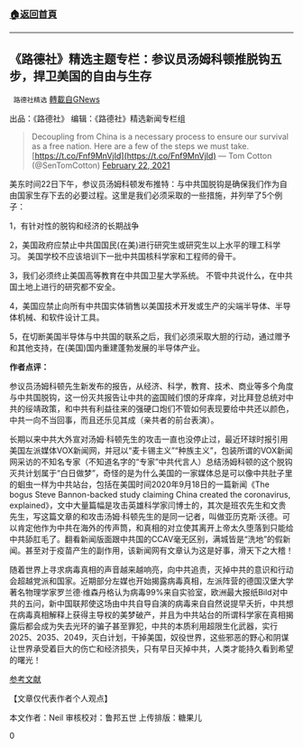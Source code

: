 ###  [:house:返回首頁](https://github.com/ourhimalayas/txt)
---

## 《路德社》精选主题专栏：参议员汤姆科顿推脱钩五步，捍卫美国的自由与生存
` 路德社精选` [轉載自GNews](https://gnews.org/zh-hans/929887/)

出品：《路德社》 编辑：《路德社》精选新闻专栏组



> Decoupling from China is a necessary process to ensure our survival as a free nation. Here are a few of the steps we must take.[https://t.co/Fnf9MnVjId](https://t.co/Fnf9MnVjId)
> — Tom Cotton (@SenTomCotton) [February 22, 2021](https://twitter.com/SenTomCotton/status/1363863213754974212?ref_src=twsrc%5Etfw)



美东时间22日下午，参议员汤姆科顿发布推特：与中共国脱钩是确保我们作为自由国家生存下去的必要过程。这里是我们必须采取的一些措施，并列举了5个例子：

1，有针对性的脱钩和经济的长期战争

2，美国政府应禁止中共国国民(在美)进行研究生或研究生以上水平的理工科学习。 美国学校不应该培训下一批中共国核科学家和工程师的骨干。

3，我们必须终止美国高等教育在中共国卫星大学系统。 不管中共说什么，在中共国土地上进行的研究都不安全。

4，美国应禁止向所有中共国实体销售以美国技术开发或生产的尖端半导体、半导体机械、和软件设计工具。

5，在切断美国半导体与中共国的联系之后，我们必须采取大胆的行动，通过赠予和其他支持，在(美国)国内重建蓬勃发展的半导体产业。

**作者点评：**

参议员汤姆科顿先生新发布的报告，从经济、科学，教育、技术、商业等多个角度与中共国脱钩，这一份灭共报告让中共的盗国贼们恨的牙痒痒，对比拜登总统对中共的绥靖政策，和中共有利益往来的强硬口炮们不管如何表现要给中共还以颜色，中共一向不当回事，而且还乐见其成（亲共者的前台表演）。

长期以来中共大外宣对汤姆·科顿先生的攻击一直也没停止过，最近环球时报引用美国左派媒体VOX新闻网，并冠以“麦卡锡主义”“种族主义”，包装所谓的VOX新闻网采访的不知名专家（不知道名字的“专家”中共代言人）总结汤姆科顿的这个脱钩灭共计划属于“白日做梦”，奇怪的是为什么美国的一家媒体总是可以像中共肚子里的蛔虫一样为中共站台，包括在美国时间2020年9月18日的一篇新闻《The bogus Steve Bannon-backed study claiming China created the coronavirus, explained》，文中大量篇幅是攻击英雄科学家闫博士的，其次是班农先生和文贵先生，写这篇文章的和攻击汤姆·科顿先生的是同一记者，叫做亚历克斯·沃德。可以肯定他作为中共在海外的传声筒，和真相的对立使其离开上帝太久堕落到只能给中共舔肛毛了。翻看新闻版面跟中共国的CCAV毫无区别，满城皆是“洗地”的假新闻。甚至对于疫苗产生的副作用，该新闻网有文章认为这是好事，滑天下之大稽！

随着世界上寻求病毒真相的声音越来越响亮，向中共追责，灭掉中共的意识和行动会超越党派和国家。近期部分左媒也开始揭露病毒真相，左派阵营的德国汉堡大学著名物理学家罗兰德·维森丹格认为病毒99%来自实验室，欧洲最大报纸Bild对中共的五问，新中国联邦使这场由中共自导自演的病毒来自自然说提早夭折，中共想在病毒真相解释上获得主导权的美梦破产，并且为中共站台的所谓科学家在真相揭露后都会成为失去光环的骗子甚至罪犯，中共的本质利用超限生化武器，实行2025、2035、2049，灭白计划，干掉美国，奴役世界，这些邪恶的野心和阴谋让世界承受着巨大的伤亡和经济损失，只有早日灭掉中共，人类才能持久看到希望的曙光！

[参考文献](https://m.sohu.com/a/451658665_162522/?pvid=000115_3w_a)

【文章仅代表作者个人观点】

本文作者：Neil
审核校对：鲁邦五世
上传排版：糖果儿

0

